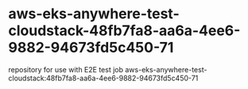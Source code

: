 # aws-eks-anywhere-test-cloudstack-48fb7fa8-aa6a-4ee6-9882-94673fd5c450-71
repository for use with E2E test job aws-eks-anywhere-test-cloudstack:48fb7fa8-aa6a-4ee6-9882-94673fd5c450-71
